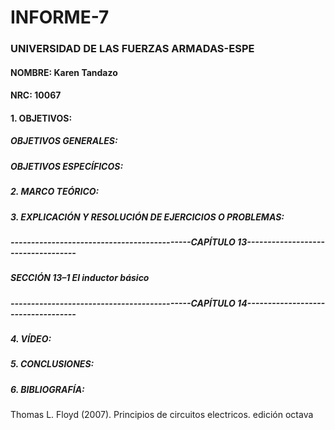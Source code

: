 # INFORME-7

### UNIVERSIDAD DE LAS FUERZAS ARMADAS-ESPE

#### NOMBRE: Karen Tandazo

#### NRC: 10067

#### 1. OBJETIVOS:

##### OBJETIVOS GENERALES:


##### OBJETIVOS ESPECÍFICOS:


##### 2. MARCO TEÓRICO:


##### 3. EXPLICACIÓN Y RESOLUCIÓN DE EJERCICIOS O PROBLEMAS:

##### --------------------------------------------CAPÍTULO 13------------------- ----------------

##### SECCIÓN 13–1 El inductor básico



##### --------------------------------------------CAPÍTULO 14------------------- ----------------


##### 4. VÍDEO:


##### 5. CONCLUSIONES:


##### 6. BIBLIOGRAFÍA:

Thomas L. Floyd (2007). Principios de circuitos electricos. edición octava
